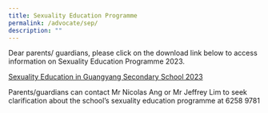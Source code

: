 ```yaml
---
title: Sexuality Education Programme
permalink: /advocate/sep/
description: ""
---
```

Dear parents/ guardians, please click on the download link below to access information on Sexuality Education Programme 2023.

[Sexuality Education in Guangyang Secondary School 2023](/files/Sexuality%20Education%20in%20GYSS%202023.pdf)

Parents/guardians can contact Mr Nicolas Ang or Mr Jeffrey Lim to seek clarification about the school’s sexuality education programme at 6258 9781